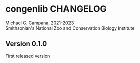 # congenlib CHANGELOG  

Michael G. Campana, 2021-2023  
Smithsonian's National Zoo and Conservation Biology Institute  

## Version 0.1.0  
First released version  
